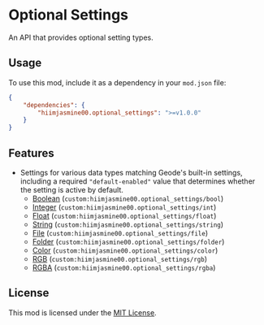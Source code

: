 # Optional Settings
An API that provides optional setting types.

## Usage
To use this mod, include it as a dependency in your `mod.json` file:
```json
{
    "dependencies": {
        "hiimjasmine00.optional_settings": ">=v1.0.0"
    }
}
```

## Features
- Settings for various data types matching Geode's built-in settings, including a required `"default-enabled"` value that determines whether the setting is active by default.
  - [Boolean](https://docs.geode-sdk.org/mods/settings/#boolean) (`custom:hiimjasmine00.optional_settings/bool`)
  - [Integer](https://docs.geode-sdk.org/mods/settings/#integer) (`custom:hiimjasmine00.optional_settings/int`)
  - [Float](https://docs.geode-sdk.org/mods/settings/#float) (`custom:hiimjasmine00.optional_settings/float`)
  - [String](https://docs.geode-sdk.org/mods/settings/#string) (`custom:hiimjasmine00.optional_settings/string`)
  - [File](https://docs.geode-sdk.org/mods/settings/#file) (`custom:hiimjasmine00.optional_settings/file`)
  - [Folder](https://docs.geode-sdk.org/mods/settings/#folder) (`custom:hiimjasmine00.optional_settings/folder`)
  - [Color](https://docs.geode-sdk.org/mods/settings/#color) (`custom:hiimjasmine00.optional_settings/color`)
  - [RGB](https://docs.geode-sdk.org/mods/settings/#color) (`custom:hiimjasmine00.optional_settings/rgb`)
  - [RGBA](https://docs.geode-sdk.org/mods/settings/#color) (`custom:hiimjasmine00.optional_settings/rgba`)

## License
This mod is licensed under the [MIT License](https://github.com/hiimjasmine00/OptionalSettings/blob/main/LICENSE).
